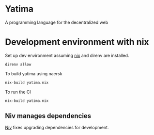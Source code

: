 # Yatima
A programming language for the decentralized web

# Development environment with nix

Set up dev environment assuming [nix](https://nixos.org) and direnv are installed.
```bash
direnv allow
```

To build yatima using naersk

```bash
nix-build yatima.nix
```

To run the CI

```bash
nix-build yatima.nix
```

## Niv manages dependencies

[Niv](https://github.com/nmattia/niv) fixes upgrading dependencies for development.

